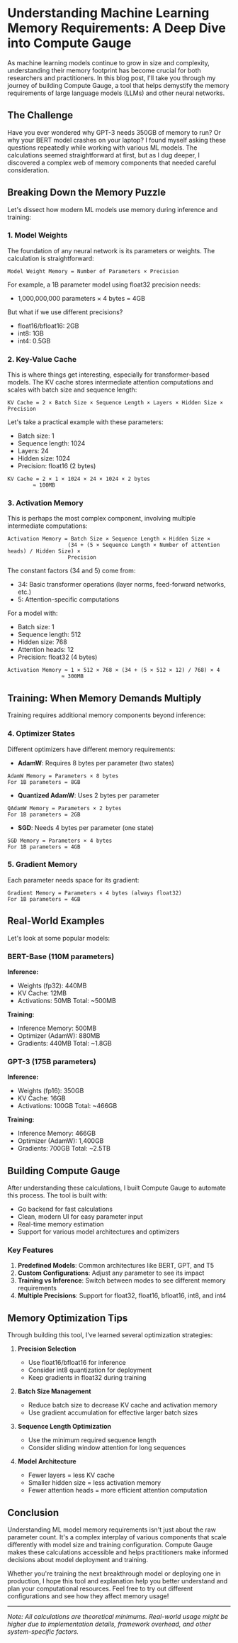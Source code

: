# Understanding Machine Learning Memory Requirements: A Deep Dive into Compute Gauge

As machine learning models continue to grow in size and complexity, understanding their memory footprint has become crucial for both researchers and practitioners. In this blog post, I'll take you through my journey of building Compute Gauge, a tool that helps demystify the memory requirements of large language models (LLMs) and other neural networks.

## The Challenge

Have you ever wondered why GPT-3 needs 350GB of memory to run? Or why your BERT model crashes on your laptop? I found myself asking these questions repeatedly while working with various ML models. The calculations seemed straightforward at first, but as I dug deeper, I discovered a complex web of memory components that needed careful consideration.

## Breaking Down the Memory Puzzle

Let's dissect how modern ML models use memory during inference and training:

### 1. Model Weights
The foundation of any neural network is its parameters or weights. The calculation is straightforward:

```
Model Weight Memory = Number of Parameters × Precision
```

For example, a 1B parameter model using float32 precision needs:
- 1,000,000,000 parameters × 4 bytes = 4GB

But what if we use different precisions?
- float16/bfloat16: 2GB
- int8: 1GB
- int4: 0.5GB

### 2. Key-Value Cache
This is where things get interesting, especially for transformer-based models. The KV cache stores intermediate attention computations and scales with batch size and sequence length:

```
KV Cache = 2 × Batch Size × Sequence Length × Layers × Hidden Size × Precision
```

Let's take a practical example with these parameters:
- Batch size: 1
- Sequence length: 1024
- Layers: 24
- Hidden size: 1024
- Precision: float16 (2 bytes)

```
KV Cache = 2 × 1 × 1024 × 24 × 1024 × 2 bytes
        ≈ 100MB
```

### 3. Activation Memory
This is perhaps the most complex component, involving multiple intermediate computations:

```
Activation Memory = Batch Size × Sequence Length × Hidden Size × 
                   (34 + (5 × Sequence Length × Number of attention heads) / Hidden Size) × 
                   Precision
```

The constant factors (34 and 5) come from:
- 34: Basic transformer operations (layer norms, feed-forward networks, etc.)
- 5: Attention-specific computations

For a model with:
- Batch size: 1
- Sequence length: 512
- Hidden size: 768
- Attention heads: 12
- Precision: float32 (4 bytes)

```
Activation Memory ≈ 1 × 512 × 768 × (34 + (5 × 512 × 12) / 768) × 4
                 ≈ 300MB
```

## Training: When Memory Demands Multiply

Training requires additional memory components beyond inference:

### 4. Optimizer States
Different optimizers have different memory requirements:

- **AdamW**: Requires 8 bytes per parameter (two states)
```
AdamW Memory = Parameters × 8 bytes
For 1B parameters = 8GB
```

- **Quantized AdamW**: Uses 2 bytes per parameter
```
QAdamW Memory = Parameters × 2 bytes
For 1B parameters = 2GB
```

- **SGD**: Needs 4 bytes per parameter (one state)
```
SGD Memory = Parameters × 4 bytes
For 1B parameters = 4GB
```

### 5. Gradient Memory
Each parameter needs space for its gradient:
```
Gradient Memory = Parameters × 4 bytes (always float32)
For 1B parameters = 4GB
```

## Real-World Examples

Let's look at some popular models:

### BERT-Base (110M parameters)
**Inference:**
- Weights (fp32): 440MB
- KV Cache: 12MB
- Activations: 50MB
Total: ~500MB

**Training:**
- Inference Memory: 500MB
- Optimizer (AdamW): 880MB
- Gradients: 440MB
Total: ~1.8GB

### GPT-3 (175B parameters)
**Inference:**
- Weights (fp16): 350GB
- KV Cache: 16GB
- Activations: 100GB
Total: ~466GB

**Training:**
- Inference Memory: 466GB
- Optimizer (AdamW): 1,400GB
- Gradients: 700GB
Total: ~2.5TB

## Building Compute Gauge

After understanding these calculations, I built Compute Gauge to automate this process. The tool is built with:
- Go backend for fast calculations
- Clean, modern UI for easy parameter input
- Real-time memory estimation
- Support for various model architectures and optimizers

### Key Features
1. **Predefined Models**: Common architectures like BERT, GPT, and T5
2. **Custom Configurations**: Adjust any parameter to see its impact
3. **Training vs Inference**: Switch between modes to see different memory requirements
4. **Multiple Precisions**: Support for float32, float16, bfloat16, int8, and int4

## Memory Optimization Tips

Through building this tool, I've learned several optimization strategies:

1. **Precision Selection**
   - Use float16/bfloat16 for inference
   - Consider int8 quantization for deployment
   - Keep gradients in float32 during training

2. **Batch Size Management**
   - Reduce batch size to decrease KV cache and activation memory
   - Use gradient accumulation for effective larger batch sizes

3. **Sequence Length Optimization**
   - Use the minimum required sequence length
   - Consider sliding window attention for long sequences

4. **Model Architecture**
   - Fewer layers = less KV cache
   - Smaller hidden size = less activation memory
   - Fewer attention heads = more efficient attention computation

## Conclusion

Understanding ML model memory requirements isn't just about the raw parameter count. It's a complex interplay of various components that scale differently with model size and training configuration. Compute Gauge makes these calculations accessible and helps practitioners make informed decisions about model deployment and training.

Whether you're training the next breakthrough model or deploying one in production, I hope this tool and explanation help you better understand and plan your computational resources. Feel free to try out different configurations and see how they affect memory usage!

---

*Note: All calculations are theoretical minimums. Real-world usage might be higher due to implementation details, framework overhead, and other system-specific factors.*
